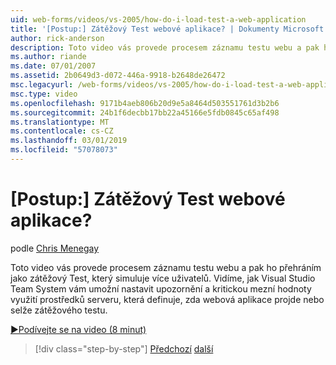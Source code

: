 ```yaml
---
uid: web-forms/videos/vs-2005/how-do-i-load-test-a-web-application
title: '[Postup:] Zátěžový Test webové aplikace? | Dokumenty Microsoft'
author: rick-anderson
description: Toto video vás provede procesem záznamu testu webu a pak ho přehráním jako zátěžový Test, který simuluje více uživatelů. Vidíme způsobu, jakým Visual Studio...
ms.author: riande
ms.date: 07/01/2007
ms.assetid: 2b0649d3-d072-446a-9918-b2648de26472
msc.legacyurl: /web-forms/videos/vs-2005/how-do-i-load-test-a-web-application
msc.type: video
ms.openlocfilehash: 9171b4aeb806b20d9e5a8464d503551761d3b2b6
ms.sourcegitcommit: 24b1f6decbb17bb22a45166e5fdb0845c65af498
ms.translationtype: MT
ms.contentlocale: cs-CZ
ms.lasthandoff: 03/01/2019
ms.locfileid: "57078073"
---
```

<a name="how-do-i-load-test-a-web-application"></a>[Postup:] Zátěžový Test webové aplikace?
====================
podle [Chris Menegay](https://twitter.com/CMenegay)

Toto video vás provede procesem záznamu testu webu a pak ho přehráním jako zátěžový Test, který simuluje více uživatelů. Vidíme, jak Visual Studio Team System vám umožní nastavit upozornění a kritickou mezní hodnoty využití prostředků serveru, která definuje, zda webová aplikace projde nebo selže zátěžového testu.

[&#9654;Podívejte se na video (8 minut)](https://channel9.msdn.com/Blogs/ASP-NET-Site-Videos/how-do-i-load-test-a-web-application)

> [!div class="step-by-step"]
> [Předchozí](how-do-i-practice-test-driven-development.md)
> [další](how-do-i-tune-web-application-performance-with-profiling.md)
